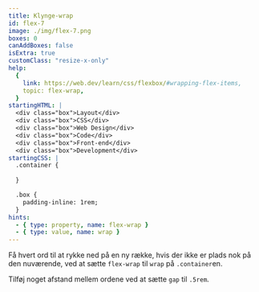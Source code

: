 ```yaml
---
title: Klynge-wrap
id: flex-7
image: ./img/flex-7.png
boxes: 0
canAddBoxes: false
isExtra: true
customClass: "resize-x-only"
help:
  {
    link: https://web.dev/learn/css/flexbox/#wrapping-flex-items,
    topic: flex-wrap,
  }
startingHTML: |
  <div class="box">Layout</div>
  <div class="box">CSS</div>
  <div class="box">Web Design</div>
  <div class="box">Code</div>
  <div class="box">Front-end</div>
  <div class="box">Development</div>
startingCSS: |
  .container {
    
  }

  .box {
    padding-inline: 1rem;
  }
hints:
  - { type: property, name: flex-wrap }
  - { type: value, name: wrap }
---
```


Få hvert ord til at rykke ned på en ny række, hvis der ikke er plads nok på den nuværende, ved at sætte `flex-wrap` til `wrap` på `.container`en.

Tilføj noget afstand mellem ordene ved at sætte `gap` til `.5rem`.
